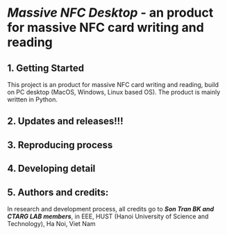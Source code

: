 # ***Massive NFC Desktop*** - an product for massive NFC card writing and reading

## 1. Getting Started
This project is an product for massive NFC card writing and reading, build on PC desktop (MacOS, Windows, Linux based OS). The product is mainly written in Python. 
## 2. Updates and releases!!!

## 3. Reproducing process

## 4. Developing detail

## 5. Authors and credits:
In research and development process, all credits go to ***Son Tran BK and CTARG LAB members***, in EEE, HUST (Hanoi University of Science and Technology), Ha Noi, Viet Nam

